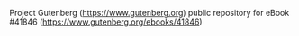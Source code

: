 Project Gutenberg (https://www.gutenberg.org) public repository for eBook #41846 (https://www.gutenberg.org/ebooks/41846)
